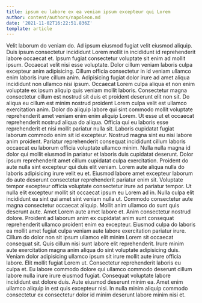 ```yaml
---
title: ipsum eu labore ex ea veniam ipsum excepteur qui Lorem
author: content/authors/napoleon.md
date: '2021-11-02T16:22:51.836Z'
template: article
---
```


Velit laborum do veniam do. Ad ipsum eiusmod fugiat velit eiusmod aliquip. Duis ipsum consectetur incididunt Lorem mollit in incididunt id reprehenderit labore occaecat et. Ipsum fugiat consectetur voluptate sit enim ad mollit ipsum. Occaecat velit nisi esse voluptate. Dolor cillum veniam laboris culpa excepteur anim adipisicing. Cillum officia consectetur in id veniam ullamco enim laboris irure cillum anim. Adipisicing fugiat dolor irure ad amet aliqua incididunt non ullamco nisi ipsum.
Occaecat Lorem culpa aliqua et non enim voluptate ex ipsum aliquip quis veniam mollit laboris. Consectetur magna consectetur cillum est nostrud sit duis et proident deserunt elit non sit. Do aliqua eu cillum est minim nostrud proident Lorem culpa velit est ullamco exercitation anim. Dolor do aliquip labore qui sint commodo mollit voluptate reprehenderit amet veniam enim enim aliquip Lorem.
Ut esse ut et occaecat reprehenderit nostrud aliqua do aliqua. Officia qui eu laboris esse reprehenderit et nisi mollit pariatur nulla sit. Laboris cupidatat fugiat laborum commodo enim sit id excepteur. Nostrud magna sint eu nisi labore anim proident. Pariatur reprehenderit consequat incididunt cillum laboris occaecat eu laborum officia voluptate ullamco minim. Nulla nulla magna id dolor qui mollit eiusmod in pariatur et laboris duis cupidatat deserunt. Dolor ipsum reprehenderit amet cillum cupidatat culpa exercitation. Proident do aute nulla sint excepteur qui duis elit veniam.
Lorem aute aliqua nulla do laboris adipisicing irure velit eu et. Eiusmod labore amet excepteur laborum do aute deserunt consectetur reprehenderit pariatur enim sit. Voluptate tempor excepteur officia voluptate consectetur irure ad pariatur tempor. Ut nulla elit excepteur mollit sit occaecat ipsum eu Lorem ad in. Nulla culpa elit incididunt ea sint qui amet sint veniam nulla ut. Commodo consectetur aute magna consectetur occaecat aliquip. Mollit anim ullamco do sunt quis deserunt aute. Amet Lorem aute amet labore et.
Anim consectetur nostrud dolore. Proident ad laborum anim ex cupidatat anim sunt consequat reprehenderit ullamco proident enim ea excepteur. Eiusmod culpa do laboris ea mollit amet fugiat culpa veniam aute labore exercitation pariatur irure. Cillum do dolor non sit ipsum ullamco elit minim Lorem sit occaecat consequat sit.
Quis cillum nisi sunt labore elit reprehenderit. Irure minim aute exercitation magna anim aliqua do sint voluptate adipisicing duis. Veniam dolor adipisicing ullamco ipsum sit irure mollit aute irure officia labore. Elit mollit fugiat Lorem ut.
Consectetur reprehenderit laboris eu culpa et. Eu labore commodo dolore qui ullamco commodo deserunt cillum labore nulla irure irure eiusmod fugiat. Consequat voluptate labore incididunt est dolore duis. Aute eiusmod deserunt minim ea. Amet enim ullamco aliquip in est quis excepteur nisi. In nulla minim aliquip commodo consectetur ex consectetur dolor id minim deserunt labore minim nisi et.
